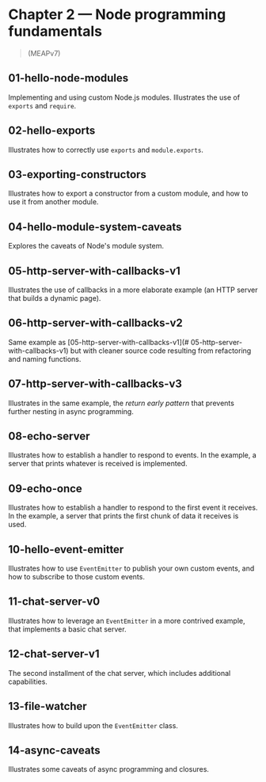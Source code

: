 # Chapter 2 &mdash; Node programming fundamentals
>  (MEAPv7)

## 01-hello-node-modules
Implementing and using custom Node.js modules. Illustrates the use of `exports` and `require`.

## 02-hello-exports
Illustrates how to correctly use `exports` and `module.exports`.

## 03-exporting-constructors
Illustrates how to export a constructor from a custom module, and how to use it from another module.

## 04-hello-module-system-caveats
Explores the caveats of Node's module system.

## 05-http-server-with-callbacks-v1
Illustrates the use of callbacks in a more elaborate example (an HTTP server that builds a dynamic page).

## 06-http-server-with-callbacks-v2
Same example as [05-http-server-with-callbacks-v1](# 05-http-server-with-callbacks-v1) but with cleaner source code resulting from refactoring and naming functions.

## 07-http-server-with-callbacks-v3
Illustrates in the same example, the *return early pattern* that prevents further nesting in async programming.

## 08-echo-server
Illustrates how to establish a handler to respond to events. In the example, a server that prints whatever is received is implemented.

## 09-echo-once
Illustrates how to establish a handler to respond to the first event it receives. In the example, a server that prints the first chunk of data it receives is used.

## 10-hello-event-emitter
Illustrates how to use `EventEmitter` to publish your own custom events, and how to subscribe to those custom events.

## 11-chat-server-v0
Illustrates how to leverage an `EventEmitter` in a more contrived example, that implements a basic chat server.

## 12-chat-server-v1
The second installment of the chat server, which includes additional capabilities.

## 13-file-watcher
Illustrates how to build upon the `EventEmitter` class.

## 14-async-caveats
Illustrates some caveats of async programming and closures.
